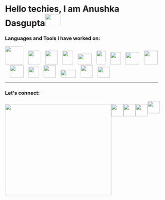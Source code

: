 <h1>Hello techies, I am Anushka Dasgupta<img height="40" width="50" src="https://user-images.githubusercontent.com/39513876/112366216-8cfe7400-8cfe-11eb-8116-7d3dbae20e97.gif"></h1>       
<h3>Languages and Tools I have worked on:</h3>                                         
<a href="https://www.java.com/en/"><img height="60" width="60" src="https://i.pinimg.com/originals/79/5e/bb/795ebb5f4a470cd7242136237f61fc53.png"></a>&nbsp;&nbsp;&nbsp;&nbsp;<a href="https://www.w3schools.com/html/"><img height="45" width="40" src="https://banner2.cleanpng.com/20180802/tpl/8d69cc4026ef9ea2fbc9f5972dd52fe7.webp"></a>&nbsp;&nbsp;&nbsp;&nbsp;<a href="https://www.w3schools.com/css/"><img height="45" width="42" src="https://w7.pngwing.com/pngs/493/796/png-transparent-responsive-web-design-cascading-style-sheets-css3-html-css-design-and-build-web-sites-others-blue-angle-text-thumbnail.png"></a>&nbsp;&nbsp;&nbsp;&nbsp;<a href="https://www.w3schools.com/js/default.asp"><img height="45" width="35" src="https://encrypted-tbn0.gstatic.com/images?q=tbn:ANd9GcT7u82z2pTdCDj-F2HEPXzdwB8QDTEZ4J_ciD4TaZ-jl5csX_NrVRHpFCiQFmtE3K2VOVc&usqp=CAU"></a>&nbsp;&nbsp;&nbsp;&nbsp;<a href="https://www.arduino.cc/"><img height="35" width="45" src="https://upload.wikimedia.org/wikipedia/commons/thumb/8/87/Arduino_Logo.svg/720px-Arduino_Logo.svg.png"></a>&nbsp;&nbsp;&nbsp;&nbsp;<a href="https://www.raspberrypi.com/"><img height="45" width="30" src="https://cdn.worldvectorlogo.com/logos/raspberry-pi.svg"></a>&nbsp;&nbsp;&nbsp;&nbsp;<a href="https://www.tutorialspoint.com/cprogramming/index.htm"><img height="40" width="35" src="https://encrypted-tbn0.gstatic.com/images?q=tbn:ANd9GcQCZYkaAt6xhGgyAKeUPpZ7sRiQcO1POBO4fQ&s"></a>&nbsp;&nbsp;&nbsp;&nbsp;<a href="https://www.python.org/"><img height="40" width="45" src="https://upload.wikimedia.org/wikipedia/commons/thumb/c/c3/Python-logo-notext.svg/1869px-Python-logo-notext.svg.png"></a>&nbsp;&nbsp;&nbsp;&nbsp;<a href="https://www.netlify.com/"><img height="45" width="45" src="https://upload.wikimedia.org/wikipedia/commons/9/97/Netlify_logo_%282%29.svg"></a>&nbsp;&nbsp;&nbsp;&nbsp;<a href="https://git-scm.com/"><img height="40" width="45" src="https://git-scm.com/images/logos/downloads/Git-Icon-1788C.png"></a>&nbsp;&nbsp;&nbsp;&nbsp;<a href="https://www.mathworks.com/products/matlab.html"><img height="35" width="35" src="https://upload.wikimedia.org/wikipedia/commons/thumb/2/21/Matlab_Logo.png/640px-Matlab_Logo.png"></a>&nbsp;&nbsp;&nbsp;&nbsp;<a href="https://react.dev/learn"><img height="40" width="40" src="https://cdn4.iconfinder.com/data/icons/logos-3/600/React.js_logo-512.png"></a>&nbsp;&nbsp;&nbsp;&nbsp;<a href="https://vercel.com/"><img height="25" width="50" src="https://encrypted-tbn0.gstatic.com/images?q=tbn:ANd9GcQ6Cmm-osNoJ0-1mtLcpTTD76ntkLfqs39MwQ&s"></a>&nbsp;&nbsp;&nbsp;&nbsp;<a href="https://nextjs.org/learn"><img height="40" width="40" src="https://seeklogo.com/images/N/next-js-logo-8FCFF51DD2-seeklogo.com.png"></a>&nbsp;&nbsp;&nbsp;&nbsp;<a href="https://tailwindcss.com/"><img height="35" width="40" src="https://miro.medium.com/v2/resize:fit:632/1*KTAstxDm8yEG17u94avrXw.png"></a>&nbsp;&nbsp;&nbsp;&nbsp;                    
<hr>                           
<h3>Let's connect:</h3>                      
<div style="display: flex; align-items: flex-start;">
    <img height="300" width="350" src="https://media.tenor.com/ROOsgyUhs6IAAAAM/cup-of-coffee.gif" style="margin-top: 10px;">
    <a href="https://in.linkedin.com/in/anudasgupta00"><img height="40" width="40" src="https://encrypted-tbn0.gstatic.com/images?q=tbn:ANd9GcRokEYt0yyh6uNDKL8uksVLlhZ35laKNQgZ9g&s" style="margin-top: 10px;"></a>
    <a href="https://www.instagram.com/_anushkadasgupta_/"><img height="40" width="40" src="https://upload.wikimedia.org/wikipedia/commons/9/95/Instagram_logo_2022.svg" style="margin-top: 10px;"></a>
    <a href="https://www.facebook.com/profile.php?id=100086013206871"><img height="40" width="40" src="https://encrypted-tbn0.gstatic.com/images?q=tbn:ANd9GcQiXN9xSEe8unzPBEQOeAKXd9Q55efGHGB9BA&s" style="margin-top: 10px;"></a>
    <a href="https://twitter.com/anushka_dg"><img height="40" width="40" src="https://encrypted-tbn0.gstatic.com/images?q=tbn:ANd9GcR4302-ehoAycWH9UqxPU6g994o94YPHj01Mg&s" style="vertical-align: middle;"></a>
</div>









<!---
anudasgupta00/anudasgupta00 is a ✨ special ✨ repository because its `README.md` (this file) appears on your GitHub profile.
You can click the Preview link to take a look at your changes.
--->
